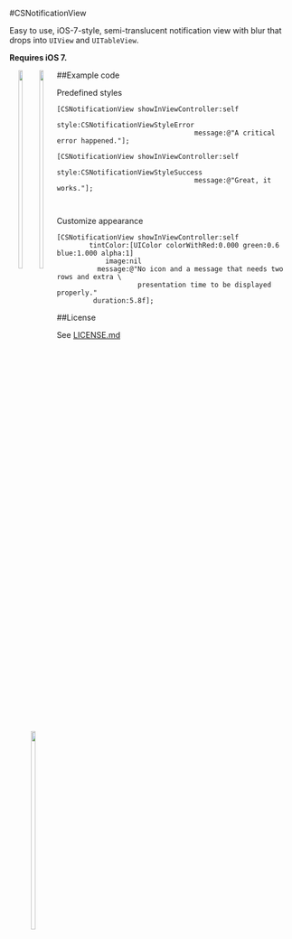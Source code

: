 #CSNotificationView

Easy to use, iOS-7-style, semi-translucent notification view with blur that drops into `UIView` and `UITableView`.

**Requires iOS 7.**


<div style="float: left; text-align: center">
<img src="https://f.cloud.github.com/assets/956573/1240926/3764db88-2a14-11e3-89d2-c1492b003d33.png" width="30%"></img>
&nbsp;
<img src="https://f.cloud.github.com/assets/956573/1240925/375efbdc-2a14-11e3-9258-7fc4395ae019.png" width="30%"></img>
&nbsp;
<img src="https://f.cloud.github.com/assets/956573/1240927/37601cce-2a14-11e3-8963-daff170e5c05.png" width="30%"></img>


</div>

##Example code

Predefined styles

```objc
[CSNotificationView showInViewController:self
	 								style:CSNotificationViewStyleError
								  message:@"A critical error happened."];
									  
[CSNotificationView showInViewController:self
									style:CSNotificationViewStyleSuccess
								  message:@"Great, it works."];
									  
									  
```

Customize appearance

```objc
[CSNotificationView showInViewController:self
        tintColor:[UIColor colorWithRed:0.000 green:0.6 blue:1.000 alpha:1]
            image:nil
          message:@"No icon and a message that needs two rows and extra \
                    presentation time to be displayed properly."
         duration:5.8f];

```

##License

See [LICENSE.md](https://raw.github.com/problame/CSNotificationView/master/LICENSE.md)

